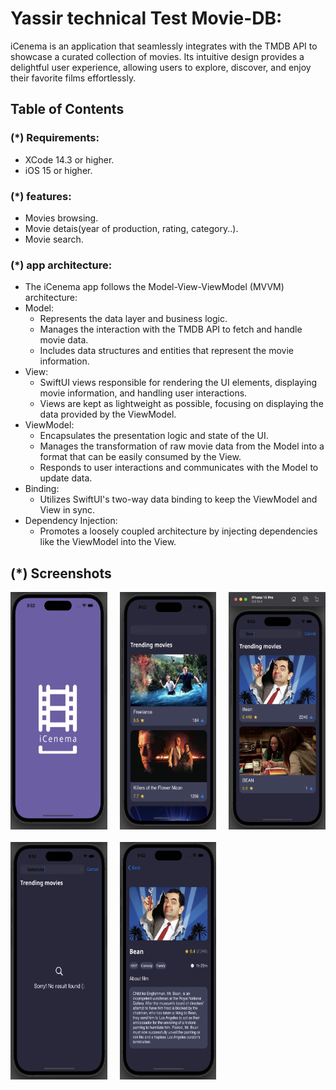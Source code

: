 
# Yassir technical Test Movie-DB:
iCenema is an application that seamlessly integrates with the TMDB API to showcase a curated collection of movies.
Its intuitive design provides a delightful user experience, allowing users to explore, discover, and enjoy their favorite films effortlessly.

## Table of Contents
###   (*) Requirements:
* XCode 14.3 or higher.
* iOS 15 or higher.

###   (*) features:
* Movies browsing.
* Movie detais(year of production, rating, category..).
* Movie search.

### (*) app architecture:
- The iCenema app follows the Model-View-ViewModel (MVVM) architecture:
- Model:
  - Represents the data layer and business logic.
  - Manages the interaction with the TMDB API to fetch and handle movie data.
  - Includes data structures and entities that represent the movie information.
- View:
  - SwiftUI views responsible for rendering the UI elements, displaying movie information, and handling user interactions.
  - Views are kept as lightweight as possible, focusing on displaying the data provided by the ViewModel.
- ViewModel:
  - Encapsulates the presentation logic and state of the UI.
  - Manages the transformation of raw movie data from the Model into a format that can be easily consumed by the View.
  - Responds to user interactions and communicates with the Model to update data.
- Binding:
  - Utilizes SwiftUI's two-way data binding to keep the ViewModel and View in sync.
- Dependency Injection:
  - Promotes a loosely coupled architecture by injecting dependencies like the ViewModel into the View.

## (*)  Screenshots

<div style="display: grid; grid-template-columns: repeat(3, 1fr); gap: 20px;">

  <img src="1.png" alt="Screenshot 1" width="180" height="380">
  <img src="2.png" alt="Screenshot 2" width="180" height="380">
  <img src="3.png" alt="Screenshot 3" width="180" height="380">
   <img src="4.png" alt="Screenshot 4" width="180" height="380">
  <img src="5.png" alt="Screenshot 5" width="180" height="380">

  
  <!-- Add more images as needed -->

</div>

 

